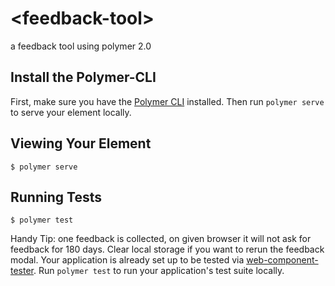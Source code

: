 # \<feedback-tool\>

a feedback tool using polymer 2.0 

## Install the Polymer-CLI

First, make sure you have the [Polymer CLI](https://www.npmjs.com/package/polymer-cli) installed. Then run `polymer serve` to serve your element locally.

## Viewing Your Element

```
$ polymer serve
```

## Running Tests

```
$ polymer test 
```

Handy Tip: 
one feedback is collected, on given browser it will not ask for feedback for 180 days.
Clear local storage if you want to rerun the feedback modal.
Your application is already set up to be tested via [web-component-tester](https://github.com/Polymer/web-component-tester). Run `polymer test` to run your application's test suite locally.
